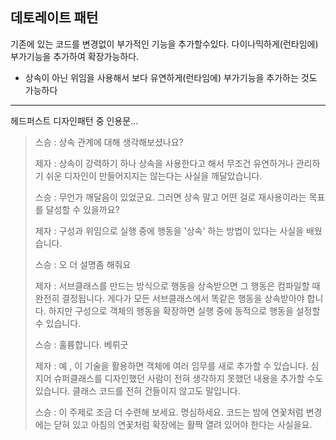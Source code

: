## 데토레이트 패턴
기존에 있는 코드를 변경없이 부가적인 기능을 추가할수있다.
다이나믹하게(런타임에) 부가기능을 추가하여 확장가능하다.

- 상속이 아닌 위임을 사용해서 보다 유연하게(런타임에) 부가기능을 추가하는 것도 가능하다





---
헤드퍼스트 디자인패턴 중 인용문...

> 스승 : 상속 관계에 대해 생각해보셨나요?
> 
> 제자 : 상속이 강력하기 하나 상속을 사용한다고 해서 무조건 유연하거나 관리하기 쉬운 디자인이 만들어지지는 않는다는 사실을 깨달았습니다.
> 
> 스승 : 무언가 깨달음이 있었군요. 그러면 상속 말고 어떤 걸로 재사용이라는 목표를 달성할 수 있을까요?
> 
> 제자 : 구성과 위임으로 실행 중에 행동을 '상속' 하는 방법이 있다는 사실을 배웠습니다.
> 
> 스승 : 오 더 설명좀 해줘요
> 
> 제자 : 서브클래스를 만드는 방식으로 행동을 상속받으면 그 행동은 컴파일할 때 완전히 결정됩니다. 게다가 
> 모든 서브클래스에서 똑같은 행동을 상속받아야 합니다. 하지만 구성으로 객체의 행동을 확장하면 실행 중에 동적으로
> 행동을 설정할 수 있습니다.
> 
> 스승 : 훌륭합니다. 베뤼굿
> 
> 제자 : 예 , 이 기술을 활용하면 객체에 여러 임무를 새로 추가할 수 있습니다. 심지어 슈퍼클래스를 디자인했던 사람이 
> 전혀 생각하지 못했던 내용을 추가할 수도 있습니다. 클래스 코드를 전혀 건들이지 않고도 말입니다.
> 
> 스승 : 이 주제로 조금 더 수련해 보세요. 명심하세요.
> 코드는 밤에 연꽃처럼 변경에는 닫혀 있고 아침의 연꽃처럼 확장에는 활짝 열려 있어야 한다는 사실을요.